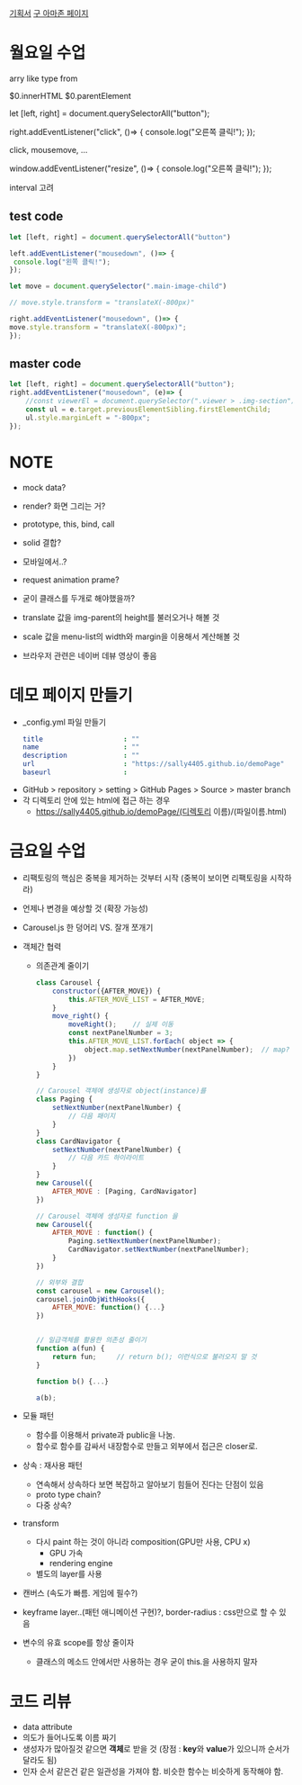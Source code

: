 [기획서](https://docs.google.com/presentation/d/1E0HUKbGFaGpGIyZFbQ5iyX-egynVwXqfGqwl42VE1g4/edit#slide=id.g5469229b45_0_0)
[구 아마존 페이지](https://web.archive.org/web/20180717213726/amazon.com/amazonprime)


# 월요일 수업

arry like type
from

$0.innerHTML
$0.parentElement

let [left, right] = document.querySelectorAll("button");

right.addEventListener("click", ()=> {
 console.log("오른쪽 클릭!");
});

click, mousemove, ...

window.addEventListener("resize", ()=> {
 console.log("오른쪽 클릭!");
});


interval 고려


## test code
```javascript
let [left, right] = document.querySelectorAll("button")

left.addEventListener("mousedown", ()=> {
 console.log("왼쪽 클릭!");
});

let move = document.querySelector(".main-image-child")

// move.style.transform = "translateX(-800px)"

right.addEventListener("mousedown", ()=> {
move.style.transform = "translateX(-800px)";
});
```

## master code
```javascript
let [left, right] = document.querySelectorAll("button");
right.addEventListener("mousedown", (e)=> {
    //const viewerEl = document.querySelector(".viewer > .img-section")
    const ul = e.target.previousElementSibling.firstElementChild;
    ul.style.marginLeft = "-800px";
});
```



# NOTE
- mock data?
- render? 화면 그리는 거?
- prototype, this, bind, call
- solid 결합?
- 모바일에서..?
- request animation prame?

- 굳이 클래스를 두개로 해야했을까?
- translate 값을 img-parent의 height를 불러오거나 해볼 것
- scale 값을 menu-list의 width와 margin을 이용해서 계산해볼 것
- 브라우저 관련은 네이버 데뷰 영상이 좋음


# 데모 페이지 만들기
- _config.yml 파일 만들기 
    ```yml
    title                    : ""
    name                     : ""
    description              : ""
    url                      : "https://sally4405.github.io/demoPage"
    baseurl                  : 
    ```
- GitHub > repository > setting > GitHub Pages > Source > master branch
- 각 디렉토리 안에 있는 html에 접근 하는 경우
  - https://sally4405.github.io/demoPage/(디렉토리 이름)/(파일이름.html)


# 금요일 수업
- 리팩토링의 핵심은 중복을 제거하는 것부터 시작 (중복이 보이면 리팩토링을 시작하라)
- 언제나 변경을 예상할 것 (확장 가능성)
- Carousel.js 한 덩어리 VS. 잘개 쪼개기  

- 객체간 협력
  - 의존관계 줄이기
    ```javascript
    class Carousel { 
        constructor({AFTER_MOVE}) {
            this.AFTER_MOVE_LIST = AFTER_MOVE;
        }
        move_right() {
            moveRight();    // 실제 이동
            const nextPanelNumber = 3;
            this.AFTER_MOVE_LIST.forEach( object => {
                object.map.setNextNumber(nextPanelNumber);  // map?
            })
        }
    }

    // Carousel 객체에 생성자로 object(instance)를
    class Paging {
        setNextNumber(nextPanelNumber) {
            // 다음 패이지
        }
    }
    class CardNavigator {
        setNextNumber(nextPanelNumber) {
            // 다음 카드 하이라이트
        }
    }
    new Carousel({
        AFTER_MOVE : [Paging, CardNavigator]
    })

    // Carousel 객체에 생성자로 function 을
    new Carousel({
        AFTER_MOVE : function() {
            Paging.setNextNumber(nextPanelNumber);
            CardNavigator.setNextNumber(nextPanelNumber);
        }
    })

    // 외부와 결합
    const carousel = new Carousel();
    carousel.joinObjWithHooks({
        AFTER_MOVE: function() {...}
    })


    // 일급객체를 활용한 의존성 줄이기
    function a(fun) {
        return fun;     // return b(); 이런식으로 불러오지 말 것
    }

    function b() {...}

    a(b);
    ```

- 모듈 패턴 
  - 함수를 이용해서 private과 public을 나눔. 
  - 함수로 함수를 감싸서 내장함수로 만들고 외부에서 접근은 closer로.   


- 상속 : 재사용 패턴
  - 연속해서 상속하다 보면 복잡하고 알아보기 힘들어 진다는 단점이 있음
  - proto type chain?
  - 다중 상속?

- transform
  - 다시 paint 하는 것이 아니라 composition(GPU만 사용, CPU x)
    - GPU 가속
    - rendering engine
  - 별도의 layer를 사용

- 캔버스 (속도가 빠름. 게임에 필수?)
- keyframe layer..(패턴 애니메이션 구현)?, border-radius : css만으로 할 수 있음
 
 - 변수의 유효 scope를 항상 줄이자
   - 클래스의 메소드 안에서만 사용하는 경우 굳이 this.을 사용하지 말자


# 코드 리뷰
- data attribute
- 의도가 들어나도록 이름 짜기
- 생성자가 많아질것 같으면 **객체**로 받을 것 (장점 : **key**와 **value**가 있으니까 순서가 달라도 됨)
- 인자 순서 같은건 같은 일관성을 가져야 함. 비슷한 함수는 비슷하게 동작해야 함.
